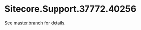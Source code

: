 # Sitecore.Support.37772.40256

See [master branch](https://github.com/sitecoresupport/Sitecore.Support.37772.40256) for details.